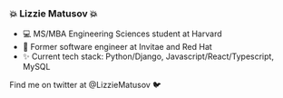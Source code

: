 ### 💥 Lizzie Matusov 💥



- 💻 MS/MBA Engineering Sciences student at Harvard 
- 🌱 Former software engineer at Invitae and Red Hat
- ✨ Current tech stack: Python/Django, Javascript/React/Typescript, MySQL

Find me on twitter at @LizzieMatusov 🐦


